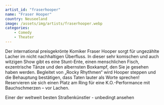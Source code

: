 ```yaml
---
artist_id: "fraserhooper"
name: "Fraser Hooper"
country: Neuseeland
image: /assets/img/artists/fraserhooper.webp
categories:
    - Comedy
    - Theater
---
```

Der international preisgekrönte Komiker Fraser Hooper sorgt für ungezählte Lacher im nicht nachhaltigen Überfluss. In dieser sehr komischen und auch witzigen Show gibt es eine Stunt-Ente, einen menschlichen Fisch, exzentrische Tänze und den albernsten Boxkampf, den Sie je gesehen haben werden. Begleitet von „Rocky Rhythmen“ wird Hooper steppen und die Behauptung bestätigen, dass Taten lauter als Worte sprechen! Reservieren sie sich einen Platz am Ring für eine K.O.-Performance mit Bauchschmerzen – vor Lachen.

Einer der weltweit besten Straßenkünstler - unbedingt ansehen
